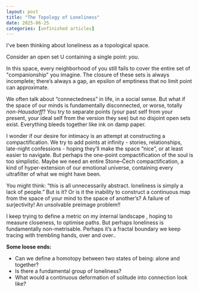 ```yaml
---
layout: post
title: "The Topology of Loneliness"
date: 2025-06-25
categories: [unfinished articles]
---
```

I've been thinking about loneliness as a topological space.

Consider an open set U containing a single point: *you*. 

In this space, every neighborhood of you still fails to cover the entire set of "companionship" you imagine. The closure of these sets is always incomplete; there’s always a gap, an epsilon of emptiness that no limit point can approximate.

We often talk about “connectedness” in life, in a social sense. But what if the space of our minds is fundamentally disconnected, or worse, totally *non-Hausdorff*? You try to separate points (your past self from your present, your ideal self from the version they see) but no disjoint open sets exist. Everything bleeds together like ink on damp paper.

I wonder if our desire for intimacy is an attempt at constructing a compactification. We try to add points at infinity - stories, relationships, late-night confessions - hoping they’ll make the space “nice”, or at least easier to navigate. But perhaps the one-point compactification of the soul is too simplistic. Maybe we need an entire Stone–Čech compactification, a kind of hyper-extension of our emotional universe, containing every ultrafilter of what we might have been.

You might think: “this is all unnecessarily abstract. loneliness is simply a lack of people.” But is it? Or is it the inability to construct a continuous map from the space of your mind to the space of another’s? A failure of surjectivity! An unsolvable preimage problem!!

I keep trying to define a metric on my internal landscape , hoping to measure closeness, to optimise paths. But perhaps loneliness is fundamentally non-metrisable. Perhaps it’s a fractal boundary we keep tracing with trembling hands, over and over..

**Some loose ends:**
* Can we define a homotopy between two states of being: alone and together?
* Is there a fundamental group of loneliness?
* What would a continuous deformation of solitude into connection look like?






